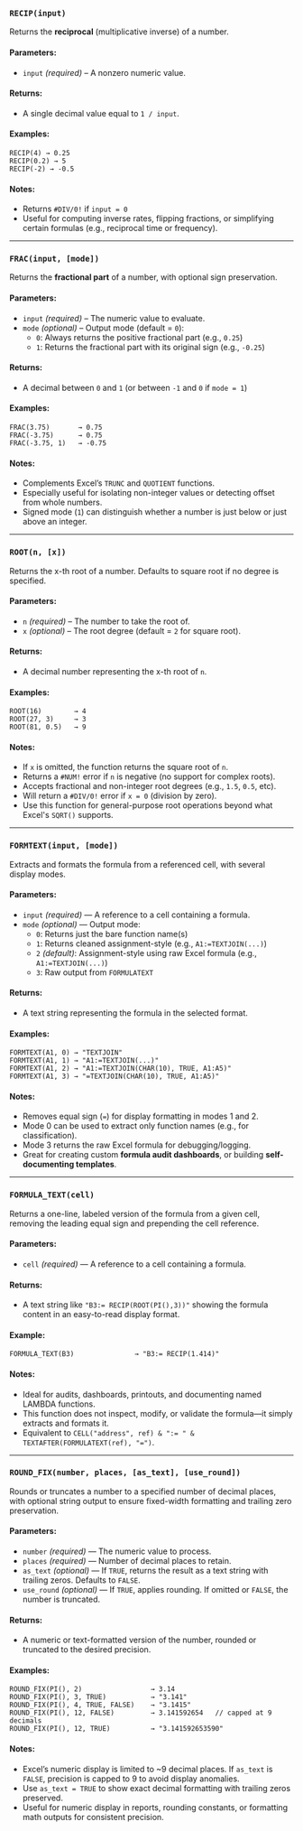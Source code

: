 ### `RECIP(input)`

Returns the **reciprocal** (multiplicative inverse) of a number.

#### Parameters:
- `input` *(required)* – A nonzero numeric value.

#### Returns:
- A single decimal value equal to `1 / input`.

#### Examples:
```excel
RECIP(4) → 0.25  
RECIP(0.2) → 5  
RECIP(-2) → -0.5  
```

#### Notes:
- Returns `#DIV/0!` if `input = 0`
- Useful for computing inverse rates, flipping fractions, or simplifying certain formulas (e.g., reciprocal time or frequency).

---
### `FRAC(input, [mode])`

Returns the **fractional part** of a number, with optional sign preservation.

#### Parameters:
- `input` *(required)* – The numeric value to evaluate.
- `mode` *(optional)* – Output mode (default = `0`):
  - `0`: Always returns the positive fractional part (e.g., `0.25`)
  - `1`: Returns the fractional part with its original sign (e.g., `-0.25`)

#### Returns:
- A decimal between `0` and `1` (or between `-1` and `0` if `mode = 1`)

#### Examples:
```excel
FRAC(3.75)       → 0.75
FRAC(-3.75)      → 0.75
FRAC(-3.75, 1)   → -0.75
```

#### Notes:
- Complements Excel’s `TRUNC` and `QUOTIENT` functions.
- Especially useful for isolating non-integer values or detecting offset from whole numbers.
- Signed mode (`1`) can distinguish whether a number is just below or just above an integer.

---
### `ROOT(n, [x])`

Returns the x-th root of a number. Defaults to square root if no degree is specified.

#### Parameters:
- `n` *(required)* – The number to take the root of.
- `x` *(optional)* – The root degree (default = `2` for square root).

#### Returns:
- A decimal number representing the x-th root of `n`.

#### Examples:
```excel
ROOT(16)        → 4
ROOT(27, 3)     → 3
ROOT(81, 0.5)   → 9
```

#### Notes:

- If `x` is omitted, the function returns the square root of `n`.    
- Returns a `#NUM!` error if `n` is negative (no support for complex roots).    
- Accepts fractional and non-integer root degrees (e.g., `1.5`, `0.5`, etc).    
- Will return a `#DIV/0!` error if `x = 0` (division by zero).    
- Use this function for general-purpose root operations beyond what Excel's `SQRT()` supports.

---
### `FORMTEXT(input, [mode])`

Extracts and formats the formula from a referenced cell, with several display modes.

#### Parameters:
- `input` *(required)* — A reference to a cell containing a formula.
- `mode` *(optional)* — Output mode:
  - `0`: Returns just the bare function name(s)
  - `1`: Returns cleaned assignment-style (e.g., `A1:=TEXTJOIN(...)`)
  - `2` *(default)*: Assignment-style using raw Excel formula (e.g., `A1:=TEXTJOIN(...)`)
  - `3`: Raw output from `FORMULATEXT`

#### Returns:
- A text string representing the formula in the selected format.

#### Examples:
```excel
FORMTEXT(A1, 0) → "TEXTJOIN"
FORMTEXT(A1, 1) → "A1:=TEXTJOIN(...)"
FORMTEXT(A1, 2) → "A1:=TEXTJOIN(CHAR(10), TRUE, A1:A5)"
FORMTEXT(A1, 3) → "=TEXTJOIN(CHAR(10), TRUE, A1:A5)"
```

#### Notes:

- Removes equal sign (`=`) for display formatting in modes 1 and 2.    
- Mode 0 can be used to extract only function names (e.g., for classification).    
- Mode 3 returns the raw Excel formula for debugging/logging.    
- Great for creating custom **formula audit dashboards**, or building **self-documenting templates**.

---
### `FORMULA_TEXT(cell)`

Returns a one-line, labeled version of the formula from a given cell, removing the leading equal sign and prepending the cell reference.

#### Parameters:

- `cell` _(required)_ — A reference to a cell containing a formula.
    
#### Returns:

- A text string like `"B3:= RECIP(ROOT(PI(),3))"` showing the formula content in an easy-to-read display format.
    
#### Example:
```excel
FORMULA_TEXT(B3)               → "B3:= RECIP(1.414)"
```
#### Notes:

- Ideal for audits, dashboards, printouts, and documenting named LAMBDA functions.    
- This function does not inspect, modify, or validate the formula—it simply extracts and formats it.    
- Equivalent to `CELL("address", ref) & ":= " & TEXTAFTER(FORMULATEXT(ref), "=")`.
---
### `ROUND_FIX(number, places, [as_text], [use_round])`

Rounds or truncates a number to a specified number of decimal places, with optional string output to ensure fixed-width formatting and trailing zero preservation.

#### Parameters:

- `number` _(required)_ — The numeric value to process.    
- `places` _(required)_ — Number of decimal places to retain.    
- `as_text` _(optional)_ — If `TRUE`, returns the result as a text string with trailing zeros. Defaults to `FALSE`.    
- `use_round` _(optional)_ — If `TRUE`, applies rounding. If omitted or `FALSE`, the number is truncated.
    

#### Returns:

- A numeric or text-formatted version of the number, rounded or truncated to the desired precision.
    
#### Examples:

```excel
ROUND_FIX(PI(), 2)                 → 3.14
ROUND_FIX(PI(), 3, TRUE)           → "3.141"
ROUND_FIX(PI(), 4, TRUE, FALSE)    → "3.1415"
ROUND_FIX(PI(), 12, FALSE)         → 3.141592654   // capped at 9 decimals
ROUND_FIX(PI(), 12, TRUE)          → "3.141592653590"
```

#### Notes:

- Excel’s numeric display is limited to ~9 decimal places. If `as_text` is `FALSE`, precision is capped to 9 to avoid display anomalies.    
- Use `as_text = TRUE` to show exact decimal formatting with trailing zeros preserved.    
- Useful for numeric display in reports, rounding constants, or formatting math outputs for consistent precision.